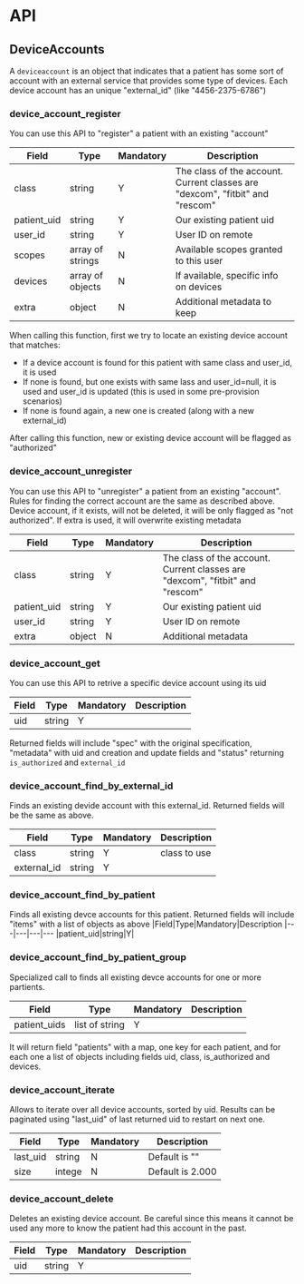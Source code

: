 
# API

## DeviceAccounts

A `deviceaccount` is an object that indicates that a patient has some sort of account with an external service that provides some type of devices.
Each device account has an unique "external_id" (like "4456-2375-6786")



### device_account_register

You can use this API to "register" a patient with an existing "account"

|Field|Type|Mandatory|Description
|---|---|---|---
|class|string|Y|The class of the account. Current classes are "dexcom", "fitbit" and "rescom"
|patient_uid|string|Y|Our existing patient uid
|user_id|string|Y|User ID on remote
|scopes|array of strings|N|Available scopes granted to this user
|devices|array of objects|N|If available, specific info on devices
|extra|object|N|Additional metadata to keep

When calling this function, first we try to locate an existing device account that matches:
* If a device account is found for this patient with same class and user_id, it is used
* If none is found, but one exists with same lass and user_id=null, it is used and user_id is updated (this is used in some pre-provision scenarios)
* If none is found again, a new one is created (along with a new external_id)

After calling this function, new or existing device account will be flagged as "authorized"


### device_account_unregister

You can use this API to "unregister" a patient from an existing "account".
Rules for finding the correct account are the same as described above. Device account, if it exists, will not be deleted, it will be only flagged as "not authorized".
If extra is used, it will overwrite existing metadata


|Field|Type|Mandatory|Description
|---|---|---|---
|class|string|Y|The class of the account. Current classes are "dexcom", "fitbit" and "rescom"
|patient_uid|string|Y|Our existing patient uid
|user_id|string|Y|User ID on remote
|extra|object|N|Additional metadata


### device_account_get

You can use this API to retrive a specific device account using its uid

|Field|Type|Mandatory|Description
|---|---|---|---
|uid|string|Y|

Returned fields will include "spec" with the original specification, "metadata" with uid and creation and update fields and "status" returning `is_authorized` and `external_id`


### device_account_find_by_external_id

Finds an existing devide account with this external_id. Returned fields will be the same as above.

|Field|Type|Mandatory|Description
|---|---|---|---
|class|string|Y|class to use
|external_id|string|Y|

### device_account_find_by_patient

Finds all existing devce accounts for this patient. Returned fields will include "items" with a list of objects as above
|Field|Type|Mandatory|Description
|---|---|---|---
|patient_uid|string|Y|


### device_account_find_by_patient_group

Specialized call to finds all existing devce accounts for one or more partients. 

|Field|Type|Mandatory|Description
|---|---|---|---
|patient_uids|list of string|Y|

It will return field "patients" with a map, one key for each patient, and for each one a list of objects including fields uid, class, is_authorized and devices.


### device_account_iterate

Allows to iterate over all device accounts, sorted by uid.
Results can be paginated using "last_uid" of last returned uid to restart on next one.

|Field|Type|Mandatory|Description
|---|---|---|---
|last_uid|string|N|Default is ""
|size|intege|N|Default is 2.000

### device_account_delete

Deletes an existing device account.
Be careful since this means it cannot be used any more to know the patient had this account in the past.

|Field|Type|Mandatory|Description
|---|---|---|---
|uid|string|Y|



